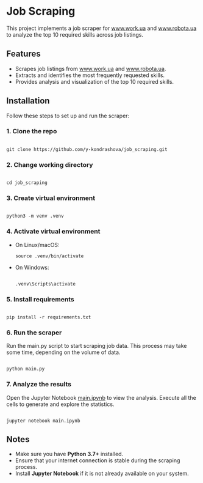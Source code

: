 # Job Scraping

This project implements a job scraper for www.work.ua and www.robota.ua to
analyze the top 10 required skills across job listings.

## Features

- Scrapes job listings from www.work.ua and www.robota.ua.
- Extracts and identifies the most frequently requested skills.
- Provides analysis and visualization of the top 10 required skills.

## Installation

Follow these steps to set up and run the scraper:

### 1. Clone the repo

```shell

git clone https://github.com/y-kondrashova/job_scraping.git

```

### 2. Change working directory

```shell

cd job_scraping
```

### 3. Create virtual environment

```shell

python3 -m venv .venv
```

### 4. Activate virtual environment

- On Linux/macOS:
    ```shell
    source .venv/bin/activate
    ```
- On Windows:
    ```shell
  
  .venv\Scripts\activate
  ```

### 5. Install requirements

```shell

pip install -r requirements.txt
```

### 6. Run the scraper

Run the main.py script to start scraping job data. This process may take some
time, depending on the volume of data.

```shell

python main.py
```

### 7. Analyze the results

Open the Jupyter Notebook [main.ipynb](main.ipynb) to view the analysis.
Execute all the cells to generate and explore the statistics.

```shell

jupyter notebook main.ipynb
```

## Notes

- Make sure you have **Python 3.7+** installed.
- Ensure that your internet connection is stable during the scraping process.
- Install **Jupyter Notebook** if it is not already available on your system.

